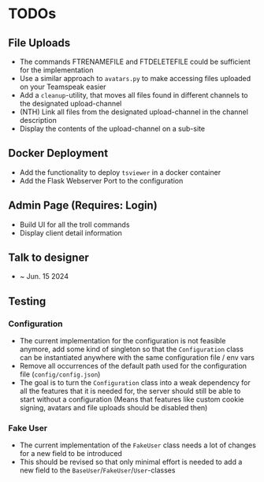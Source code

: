 # TODOs

## File Uploads
- The commands FTRENAMEFILE and FTDELETEFILE could be sufficient for the implementation
- Use a similar approach to `avatars.py` to make accessing files uploaded on your Teamspeak easier
- Add a `cleanup`-utility, that moves all files found in different channels to the designated upload-channel
- (NTH) Link all files from the designated upload-channel in the channel description
- Display the contents of the upload-channel on a sub-site

## Docker Deployment
- Add the functionality to deploy `tsviewer` in a docker container
- Add the Flask Webserver Port to the configuration

## Admin Page (Requires: Login)
- Build UI for all the troll commands
- Display client detail information

## Talk to designer
- ~ Jun. 15 2024

## Testing

### Configuration
- The current implementation for the configuration is not feasible anymore, add some kind of singleton so that
the `Configuration` class can be instantiated anywhere with the same configuration file / env vars
- Remove all occurrences of the default path used for the configuration file (`config/config.json`)
- The goal is to turn the `Configuration` class into a weak dependency for all the features that it is needed for, the
server should still be able to start without a configuration (Means that features like
custom cookie signing, avatars and file uploads should be disabled then)

### Fake User
- The current implementation of the `FakeUser` class needs a lot of changes for a new field to be introduced
- This should be revised so that only minimal effort is needed to add a new field to the `BaseUser`/`FakeUser`/`User`-classes